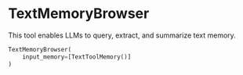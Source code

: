 # TextMemoryBrowser

This tool enables LLMs to query, extract, and summarize text memory.

```python
TextMemoryBrowser(
    input_memory=[TextToolMemory()]
)
```
